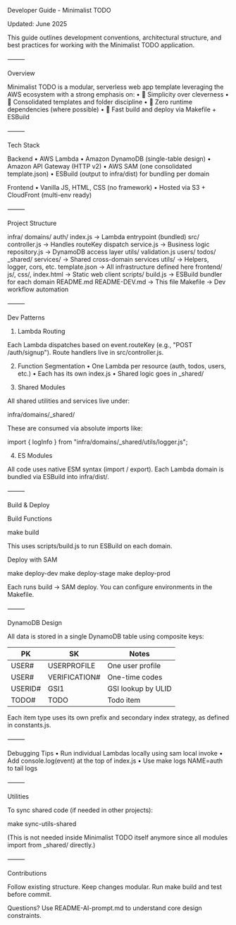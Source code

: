 Developer Guide - Minimalist TODO

Updated: June 2025

This guide outlines development conventions, architectural structure, and best practices for working with the Minimalist TODO application.

⸻

Overview

Minimalist TODO is a modular, serverless web app template leveraging the AWS ecosystem with a strong emphasis on:
• 🔹 Simplicity over cleverness
• 🔹 Consolidated templates and folder discipline
• 🔹 Zero runtime dependencies (where possible)
• 🔹 Fast build and deploy via Makefile + ESBuild

⸻

Tech Stack

Backend
• AWS Lambda
• Amazon DynamoDB (single-table design)
• Amazon API Gateway (HTTP v2)
• AWS SAM (one consolidated template.json)
• ESBuild (output to infra/dist) for bundling per domain

Frontend
• Vanilla JS, HTML, CSS (no framework)
• Hosted via S3 + CloudFront (multi-env ready)

⸻

Project Structure

infra/
domains/
auth/
index.js → Lambda entrypoint (bundled)
src/
controller.js → Handles routeKey dispatch
service.js → Business logic
repository.js → DynamoDB access layer
utils/
validation.js
users/
todos/
\_shared/
services/ → Shared cross-domain services
utils/ → Helpers, logger, cors, etc.
template.json → All infrastructure defined here
frontend/
js/, css/, index.html → Static web client
scripts/
build.js → ESBuild bundler for each domain
README.md
README-DEV.md → This file
Makefile → Dev workflow automation

⸻

Dev Patterns

1. Lambda Routing

Each Lambda dispatches based on event.routeKey (e.g., "POST /auth/signup"). Route handlers live in src/controller.js.

2. Function Segmentation
   • One Lambda per resource (auth, todos, users, etc.)
   • Each has its own index.js
   • Shared logic goes in \_shared/

3. Shared Modules

All shared utilities and services live under:

infra/domains/\_shared/

These are consumed via absolute imports like:

import { logInfo } from "infra/domains/\_shared/utils/logger.js";

4. ES Modules

All code uses native ESM syntax (import / export). Each Lambda domain is bundled via ESBuild into infra/dist/<domain>.

⸻

Build & Deploy

Build Functions

make build

This uses scripts/build.js to run ESBuild on each domain.

Deploy with SAM

make deploy-dev
make deploy-stage
make deploy-prod

Each runs build → SAM deploy. You can configure environments in the Makefile.

⸻

DynamoDB Design

All data is stored in a single DynamoDB table using composite keys:

| PK            | SK                | Notes              |
| ------------- | ----------------- | ------------------ |
| USER#<email>  | USERPROFILE       | One user profile   |
| USER#<email>  | VERIFICATION#<id> | One-time codes     |
| USERID#<ulid> | GSI1              | GSI lookup by ULID |
| TODO#<ulid>   | TODO              | Todo item          |

Each item type uses its own prefix and secondary index strategy, as defined in constants.js.

⸻

Debugging Tips
• Run individual Lambdas locally using sam local invoke
• Add console.log(event) at the top of index.js
• Use make logs NAME=auth to tail logs

⸻

Utilities

To sync shared code (if needed in other projects):

make sync-utils-shared

(This is not needed inside Minimalist TODO itself anymore since all modules import from \_shared/ directly.)

⸻

Contributions

Follow existing structure. Keep changes modular. Run make build and test before commit.

Questions? Use README-AI-prompt.md to understand core design constraints.
